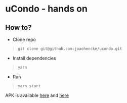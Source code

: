 # uCondo - hands on

## How to?
- Clone repo 
> `git clone git@github.com:joaohencke/ucondo.git` 
- Install dependencies
> `yarn`
- Run
> `yarn start`

APK is available [here](https://exp-shell-app-assets.s3.us-west-1.amazonaws.com/android/%40joaohencke/ucondo-app-334ca9343a3a4b25b0db140e494a5040-signed.apk) and [here](https://drive.google.com/file/d/1eQB7RFAA8o0Kl_AsbVIWvbYE6QSnY-q2/view?usp=sharing)